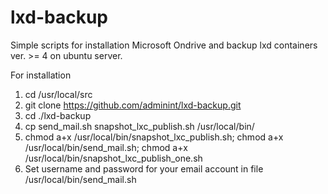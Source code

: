 # lxd-backup

Simple scripts for installation Microsoft Ondrive and backup lxd containers ver. >= 4 on ubuntu server.

For installation
1. cd /usr/local/src
2. git clone https://github.com/adminint/lxd-backup.git
2. cd ./lxd-backup
3. cp send_mail.sh snapshot_lxc_publish.sh /usr/local/bin/
4. chmod a+x /usr/local/bin/snapshot_lxc_publish.sh; chmod a+x /usr/local/bin/send_mail.sh; chmod a+x /usr/local/bin/snapshot_lxc_publish_one.sh
5. Set username and password for your email account in file /usr/local/bin/send_mail.sh
